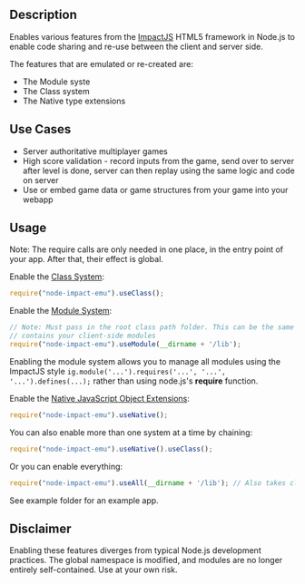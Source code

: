 ## Description

Enables various features from the [ImpactJS](http://impactjs.com) HTML5 framework in Node.js to enable code
sharing and re-use between the client and server side.

The features that are emulated or re-created are:

* The Module syste
* The Class system
* The Native type extensions

## Use Cases

* Server authoritative multiplayer games
* High score validation - record inputs from the game, send over to server after level is done, server can then
replay using the same logic and code on server
* Use or embed game data or game structures from your game into your webapp

## Usage

Note: The require calls are only needed in one place, in the entry point of your app. After that, their effect is global.

Enable the [Class System](http://impactjs.com/documentation/class-reference/class):

```javascript
require("node-impact-emu").useClass();
```

Enable the [Module System](http://impactjs.com/documentation/class-reference/ig-core#module-definition):

```javascript
// Note: Must pass in the root class path folder. This can be the same lib folder that
// contains your client-side modules
require("node-impact-emu").useModule(__dirname + '/lib');
```

Enabling the module system allows you to manage all modules using the ImpactJS
style ```ig.module('...').requires('...', '...', '...').defines(...);``` rather than using node.js's **require** function.

Enable the [Native JavaScript Object Extensions](http://impactjs.com/documentation/class-reference/ig-core#native-javascript-object-extensions):

```javascript
require("node-impact-emu").useNative();
```


You can also enable more than one system at a time by chaining:

```javascript
require("node-impact-emu").useNative().useClass();
```

Or you can enable everything:

```javascript
require("node-impact-emu").useAll(__dirname + '/lib'); // Also takes class path folder for useModule
```

See example folder for an example app.

## Disclaimer

Enabling these features diverges from typical Node.js development practices. The global namespace is modified,
and modules are no longer entirely self-contained. Use at your own risk.